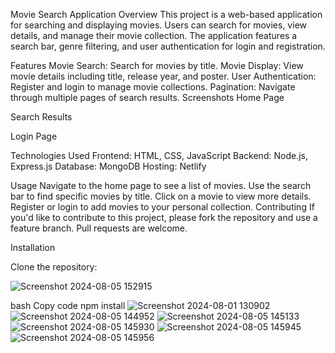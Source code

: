 Movie Search Application
Overview
This project is a web-based application for searching and displaying movies. Users can search for movies, view details, and manage their movie collection. The application features a search bar, genre filtering, and user authentication for login and registration.

Features
Movie Search: Search for movies by title.
Movie Display: View movie details including title, release year, and poster.
User Authentication: Register and login to manage movie collections.
Pagination: Navigate through multiple pages of search results.
Screenshots
Home Page

Search Results

Login Page

Technologies Used
Frontend: HTML, CSS, JavaScript
Backend: Node.js, Express.js
Database: MongoDB
Hosting: Netlify

Usage
Navigate to the home page to see a list of movies.
Use the search bar to find specific movies by title.
Click on a movie to view more details.
Register or login to add movies to your personal collection.
Contributing
If you'd like to contribute to this project, please fork the repository and use a feature branch. Pull requests are welcome.

Installation

Clone the repository:

![Screenshot 2024-08-05 152915](https://github.com/user-attachments/assets/f0547749-bd88-4842-b60c-d331f455f644)


bash
Copy code
npm install
![Screenshot 2024-08-01 130902](https://github.com/user-attachments/assets/e2c96751-f304-45f8-8f5c-62bd8d727e6d)
![Screenshot 2024-08-05 144952](https://github.com/user-attachments/assets/99fb38d3-35bd-4fa5-ba6d-eab8a9f8b59b)
![Screenshot 2024-08-05 145133](https://github.com/user-attachments/assets/78a6eb32-dcb6-46c5-96d1-8a12de295b19)
![Screenshot 2024-08-05 145930](https://github.com/user-attachments/assets/b69aeb06-cd61-4972-a23c-c178bd0f2251)
![Screenshot 2024-08-05 145945](https://github.com/user-attachments/assets/2253f0ec-911f-4500-ba45-87488078c439)
![Screenshot 2024-08-05 145956](https://github.com/user-attachments/assets/b1e99a44-e06f-4066-8197-107551cff1bc)
